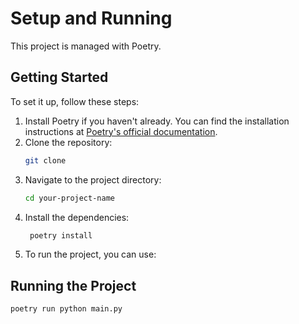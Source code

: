 
# Setup and Running
This project is managed with Poetry. 

## Getting Started
To set it up, follow these steps:
1. Install Poetry if you haven't already. You can find the installation instructions at [Poetry's official documentation](https://python-poetry.org/docs/#installation).
2. Clone the repository:
   ```bash
   git clone
3. Navigate to the project directory:
   ```bash
   cd your-project-name
   ```
4. Install the dependencies:
   ```bash
    poetry install
    ```
5. To run the project, you can use:


## Running the Project

```bash
poetry run python main.py
```